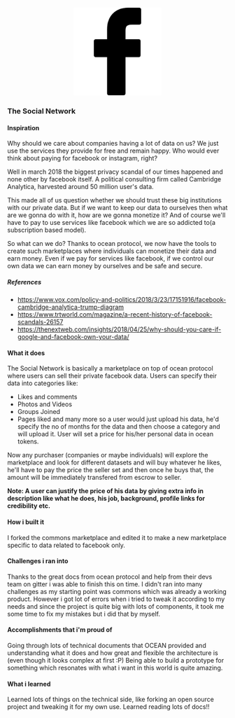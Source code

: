 
<p align='center'>
  <img src="./img/icon_sq.png" width=200/>
</p>

### The Social Network

#### Inspiration

Why should we care about companies having a lot of data on us? We just use the services they provide for free and remain happy. Who would ever think about paying for facebook or instagram, right?

Well in march 2018 the biggest privacy scandal of our times happened and none other by facebook itself. A political consulting firm called Cambridge Analytica, harvested around 50 million user's data.

This made all of us question whether we should trust these big institutions with our private data. But if we want to keep our data to ourselves then what are we gonna do with it, how are we gonna monetize it? And of course we'll have to pay to use services like facebook which we are so addicted to(a subscription based model).

So what can we do? Thanks to ocean protocol, we now have the tools to create such marketplaces where individuals can monetize their data and earn money. Even if we pay for services like facebook, if we control our own data we can earn money by ourselves and be safe and secure.

##### References

- https://www.vox.com/policy-and-politics/2018/3/23/17151916/facebook-cambridge-analytica-trump-diagram
- https://www.trtworld.com/magazine/a-recent-history-of-facebook-scandals-26157
- https://thenextweb.com/insights/2018/04/25/why-should-you-care-if-google-and-facebook-own-your-data/

#### What it does

The Social Network is basically a marketplace on top of ocean protocol where users can sell their private facebook data. Users can specify their data into categories like:

- Likes and comments
- Photos and Videos
- Groups Joined
- Pages liked and many more so a user would just upload his data, he'd specify the no of months for the data and then choose a category and will upload it. User will set a price for his/her personal data in ocean tokens.

Now any purchaser (companies or maybe individuals) will explore the marketplace and look for different datasets and will buy whatever he likes, he'll have to pay the price the seller set and then once he buys that, the amount will be immediately transfered from escrow to seller.

**Note: A user can justify the price of his data by giving extra info in description like what he does, his job, background, profile links for credibility etc.**

#### How i built it

I forked the commons marketplace and edited it to make a new marketplace specific to data related to facebook only.

#### Challenges i ran into

Thanks to the great docs from ocean protocol and help from their devs team on gitter i was able to finish this on time. I didn't ran into many challenges as my starting point was commons which was already a working product. However i got lot of errors when i tried to tweak it according to my needs and since the project is quite big with lots of components, it took me some time to fix my mistakes but i did that by myself.

#### Accomplishments that i'm proud of

Going through lots of technical documents that OCEAN provided and understanding what it does and how great and flexible the architecture is (even though it looks complex at first :P) Being able to build a prototype for something which resonates with what i want in this world is quite amazing.

#### What i learned

Learned lots of things on the technical side, like forking an open source project and tweaking it for my own use. Learned reading lots of docs!!
